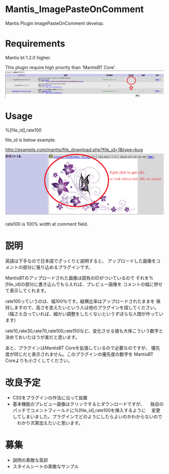 # Mantis_ImagePasteOnComment
Mantis Plugin ImagePasteOnComment develop.

# Requirements
Mantis bt 1.2.0 higher.

This plugin require high priority than 'MantisBT Core'.
![priority](Screenshots/ImagePasteOnComment.sc01.png)

# Usage
%[file_id],rate100

file_id is below example.

http://example.com/mantis/file_download.php?file_id=1&type=bug
![file id](Screenshots/ImagePasteOnComment.sc02.png)

rate100 is 100% width at comment field.

# 説明
英語は下手なので日本語でざっくりと説明すると、
アップロードした画像をコメントの部分に張り込めるプラグインです。

MantisBTのアップロードされた画像は固有のIDがついているので
それを%[file_id]の部分に書き込んでもらえれば、プレビュー画像を
コメントの幅に併せて表示してくれます。

rate100っていうのは、幅100％です。縦横比率はアップロードされたままを
保持しますので、高さを変えたいという人は他のプラグインを探してください。
（幅さえ合っていれば、細かい調整をしたくないというずぼらな人間が作っています)

rate10,rate30,rate70,rate100,rate150など、変化させる値も大体こういう数字と
決めておいたほうが楽だと思います。

あと、プラグインはMantisBT Coreを拡張しているので必要なのですが、
優先度が同じだと表示されません。このプラグインの優先度の数字を
MantisBT Coreよりも小さくしてください。

# 改良予定
- CSSをプラグインの作法に沿って設置
- 基本機能のプレビュー画像はクリックするとダウンロードですが、
　独自のパッチでコメントフィールドに%[file_id],rate100を挿入するように
　変更してしまいました。プラグインでどのようにしたらよいのかわからないので
　わかり次第加えたいと思います。

# 募集
- 説明の素敵な英訳
- スタイルシートの素敵なサンプル
